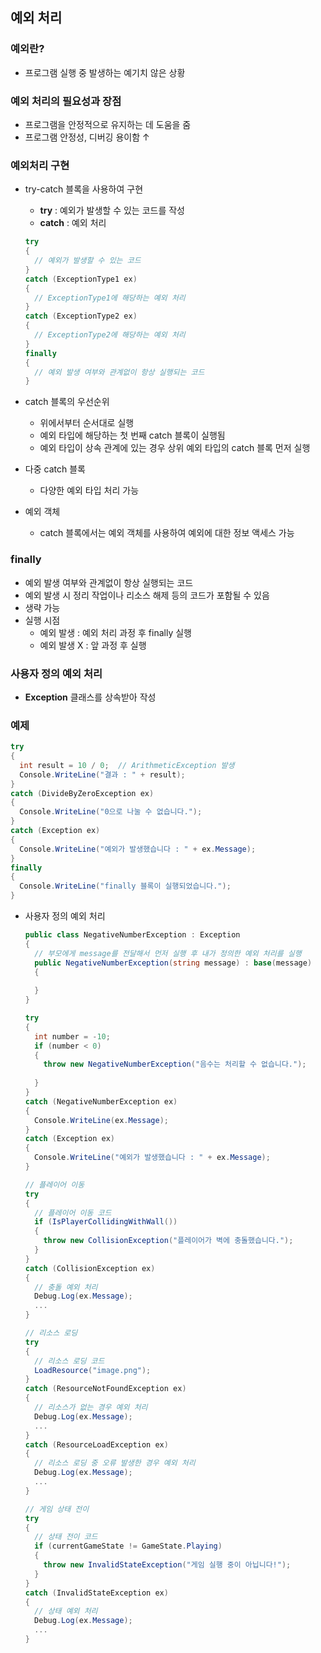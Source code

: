 ## 예외 처리
### 예외란?
- 프로그램 실행 중 발생하는 예기치 않은 상황

### 예외 처리의 필요성과 장점
- 프로그램을 안정적으로 유지하는 데 도움을 줌
- 프로그램 안정성, 디버깅 용이함 ↑

### 예외처리 구현
- try-catch 블록을 사용하여 구현
  - __try__ : 예외가 발생할 수 있는 코드를 작성
  - __catch__ : 예외 처리
  ```cs
  try
  {
    // 예외가 발생할 수 있는 코드
  }
  catch (ExceptionType1 ex)
  {
    // ExceptionType1에 해당하는 예외 처리
  }
  catch (ExceptionType2 ex)
  {
    // ExceptionType2에 해당하는 예외 처리
  }
  finally
  {
    // 예외 발생 여부와 관계없이 항상 실행되는 코드
  }
  ```
- catch 블록의 우선순위
  - 위에서부터 순서대로 실행
  - 예외 타입에 해당하는 첫 번째 catch 블록이 실행됨
  - 예외 타입이 상속 관계에 있는 경우 상위 예외 타입의 catch 블록 먼저 실행

- 다중 catch 블록
  - 다양한 예외 타입 처리 가능
  
- 예외 객체
  - catch 블록에서는 예외 객체를 사용하여 예외에 대한 정보 액세스 가능

### finally
- 예외 발생 여부와 관계없이 항상 실행되는 코드
- 예외 발생 시 정리 작업이나 리소스 해제 등의 코드가 포함될 수 있음
- 생략 가능
- 실행 시점
  - 예외 발생 : 예외 처리 과정 후 finally 실행
  - 예외 발생 X : 앞 과정 후 실행

### 사용자 정의 예외 처리
- __Exception__ 클래스를 상속받아 작성

### 예제
```cs
try
{
  int result = 10 / 0;	// ArithmeticException 발생
  Console.WriteLine("결과 : " + result);
}
catch (DivideByZeroException ex)
{
  Console.WriteLine("0으로 나눌 수 없습니다.");
}
catch (Exception ex)
{
  Console.WriteLine("예외가 발생했습니다 : " + ex.Message);
}
finally
{
  Console.WriteLine("finally 블록이 실행되었습니다.");
}
```

- 사용자 정의 예외 처리
  ```cs
  public class NegativeNumberException : Exception
  {
    // 부모에게 message를 전달해서 먼저 실행 후 내가 정의한 예외 처리를 실행
    public NegativeNumberException(string message) : base(message) 
    {
    
    }
  }
  
  try
  {
    int number = -10;
    if (number < 0)
    {
      throw new NegativeNumberException("음수는 처리할 수 없습니다.");
    
    }
  }
  catch (NegativeNumberException ex)
  {
    Console.WriteLine(ex.Message);
  }
  catch (Exception ex)
  {
    Console.WriteLine("예외가 발생했습니다 : " + ex.Message);
  }
  ```
  ```cs
  // 플레이어 이동
  try
  {
    // 플레이어 이동 코드
    if (IsPlayerCollidingWithWall())
    {
      throw new CollisionException("플레이어가 벽에 충돌했습니다.");
    }
  }
  catch (CollisionException ex)
  {
    // 충돌 예외 처리
    Debug.Log(ex.Message);
    ...
  }
  ```
  ```cs
  // 리소스 로딩
  try
  {
    // 리소스 로딩 코드
    LoadResource("image.png");
  }
  catch (ResourceNotFoundException ex)
  {
    // 리소스가 없는 경우 예외 처리
    Debug.Log(ex.Message);
    ...
  }
  catch (ResourceLoadException ex)
  {
    // 리소스 로딩 중 오류 발생한 경우 예외 처리
    Debug.Log(ex.Message);
    ...
  }
  ```
  ```cs
  // 게임 상태 전이
  try
  {
    // 상태 전이 코드
    if (currentGameState != GameState.Playing)
    {
      throw new InvalidStateException("게임 실행 중이 아닙니다!");
    }
  }
  catch (InvalidStateException ex)
  {
    // 상태 예외 처리
    Debug.Log(ex.Message);
    ...
  }
  ```